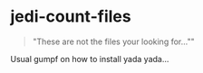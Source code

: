 # jedi-count-files
> "These are not the files your looking for...""

Usual gumpf on how to install yada yada...
